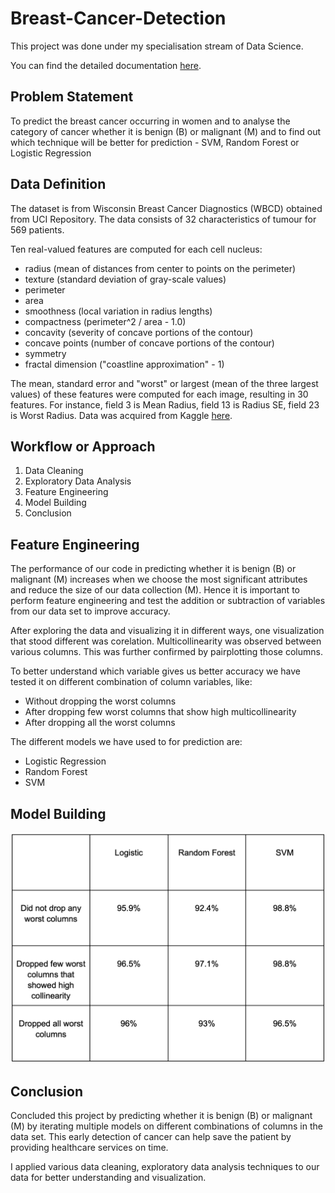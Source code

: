 # Breast-Cancer-Detection 

This project was done under my specialisation stream of Data Science. 

You can find the detailed documentation [here](https://docs.google.com/document/d/1dFr27aWGhaosXjnvceMp2coh_sNZEMFQLHN2zR7dbQg/edit?usp=sharing).

## Problem Statement 
To predict the breast cancer occurring in women and to analyse the category of cancer whether it is benign (B) or malignant (M) and to find out which technique will be better for prediction - SVM, Random Forest or Logistic Regression

## Data Definition
The dataset is from Wisconsin Breast Cancer Diagnostics (WBCD) obtained from UCI Repository. The  data consists of 32 characteristics of tumour for 569 patients.


Ten real-valued features are computed for each cell nucleus:
- radius (mean of distances from center to points on the perimeter) 
- texture (standard deviation of gray-scale values) 
- perimeter 
- area 
- smoothness (local variation in radius lengths) 
- compactness (perimeter^2 / area - 1.0) 
- concavity (severity of concave portions of the contour) 
- concave points (number of concave portions of the contour) 
- symmetry 
- fractal dimension ("coastline approximation" - 1)


The mean, standard error and "worst" or largest (mean of the three largest values) of these features were computed for each image, resulting in 30 features. For instance, field 3 is Mean Radius, field 13 is Radius SE, field 23 is Worst Radius.
Data was acquired from Kaggle [here](https://www.kaggle.com/datasets/uciml/breast-cancer-wisconsin-data).

## Workflow or Approach

1. Data Cleaning
2. Exploratory Data Analysis
3. Feature Engineering
5. Model Building
6. Conclusion

## Feature Engineering 

The performance of our code in predicting whether it is benign (B) or malignant (M) increases when we choose the most significant attributes and reduce the size of our data collection (M). Hence it is important to perform feature engineering and test the addition or subtraction of variables from our data set to improve accuracy.


After exploring the data and visualizing it in different ways, one visualization that stood different was corelation. Multicollinearity was observed between various columns. This was further confirmed by pairplotting those columns.

To better understand which variable gives us better accuracy we have tested it on different combination of column variables, like:
- Without dropping the worst columns
- After dropping few worst columns that show high multicollinearity
- After dropping all the worst columns


The different models we have used to for prediction are:
- Logistic Regression
- Random Forest
- SVM

## Model Building

![](https://github.com/saij19/Breast-Cancer-Detection/blob/93bf9c2f3d01fab8b6f1829f2f49cfd2164eb303/op.png)

## Conclusion

Concluded this project by predicting whether it is benign (B) or malignant (M) by iterating multiple models on different combinations of columns in the data set. This early detection of cancer can help save the patient by providing healthcare services on time.


I applied various data cleaning, exploratory data analysis techniques to our data for better understanding and visualization. 
